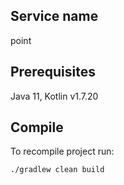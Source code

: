## Service name
point

## Prerequisites
Java 11, Kotlin v1.7.20

## Compile
To recompile project run:
```
./gradlew clean build
```
